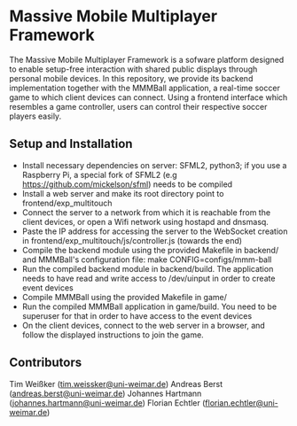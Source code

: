 # Massive Mobile Multiplayer Framework
The Massive Mobile Multiplayer Framework is a sofware platform designed to enable setup-free interaction with shared public displays through personal mobile devices. In this repository, we provide its backend implementation together with the MMMBall application, a real-time soccer game to which client devices can connect. Using a frontend interface which resembles a game controller, users can control their respective soccer players easily.


## Setup and Installation
 - Install necessary dependencies on server: SFML2, python3; if you use a Raspberry Pi, a special fork of SFML2 (e.g https://github.com/mickelson/sfml) needs to be compiled
 - Install a web server and make its root directory point to frontend/exp_multitouch
 - Connect the server to a network from which it is reachable from the client devices, or open a Wifi network using hostapd and dnsmasq.
 - Paste the IP address for accessing the server to the WebSocket creation in frontend/exp_multitouch/js/controller.js (towards the end)
 - Compile the backend module using the provided Makefile in backend/ and MMMBall's configuration file: make CONFIG=configs/mmm-ball
 - Run the compiled backend module in backend/build. The application needs to have read and write access to /dev/uinput in order to create event devices
 - Compile MMMBall using the provided Makefile in game/
 - Run the compiled MMMBall application in game/build. You need to be superuser for that in order to have access to the event devices
 - On the client devices, connect to the web server in a browser, and follow the displayed instructions to join the game.


## Contributors
Tim Weißker (tim.weissker@uni-weimar.de)
Andreas Berst (andreas.berst@uni-weimar.de)
Johannes Hartmann (johannes.hartmann@uni-weimar.de)
Florian Echtler (florian.echtler@uni-weimar.de)